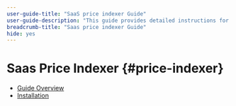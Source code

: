 ```yaml
---
user-guide-title: "SaaS price indexer Guide"
user-guide-description: "This guide provides detailed instructions for using the SaaS price indexer."
breadcrumb-title: "Saas price indexer Guide"
hide: yes
---
```

# Saas Price Indexer {#price-indexer}

- [Guide Overview](index.md)
- [Installation](installation.md)

